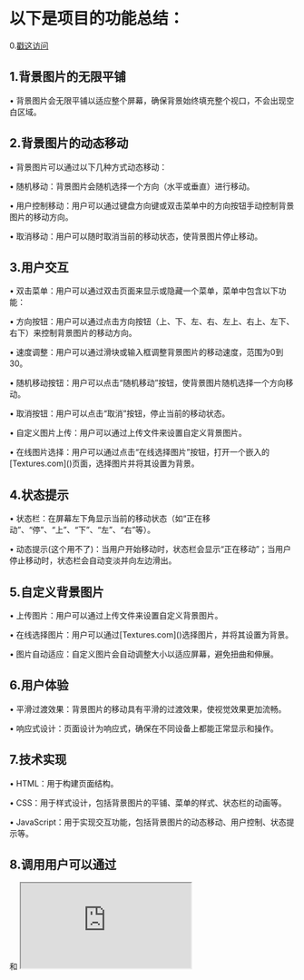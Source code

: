 <h1>以下是项目的功能总结：</h1>
0.<a href="http://laxx.tttttttttt.top/project/000001">戳这访问</a>
<h2>1.背景图片的无限平铺</h2>
<p>• 背景图片会无限平铺以适应整个屏幕，确保背景始终填充整个视口，不会出现空白区域。</p>
<h2>2.背景图片的动态移动</h2>
<p>• 背景图片可以通过以下几种方式动态移动：</p>
<p>• 随机移动：背景图片会随机选择一个方向（水平或垂直）进行移动。</p>
<p>• 用户控制移动：用户可以通过键盘方向键或双击菜单中的方向按钮手动控制背景图片的移动方向。</p>
<p>• 取消移动：用户可以随时取消当前的移动状态，使背景图片停止移动。</p>
<h2>3.用户交互</h2>
<p>• 双击菜单：用户可以通过双击页面来显示或隐藏一个菜单，菜单中包含以下功能：</p>
<p>• 方向按钮：用户可以通过点击方向按钮（上、下、左、右、左上、右上、左下、右下）来控制背景图片的移动方向。</p>
<p>• 速度调整：用户可以通过滑块或输入框调整背景图片的移动速度，范围为0到30。</p>
<p>• 随机移动按钮：用户可以点击“随机移动”按钮，使背景图片随机选择一个方向移动。</p>
<p>• 取消按钮：用户可以点击“取消”按钮，停止当前的移动状态。</p>
<p>• 自定义图片上传：用户可以通过上传文件来设置自定义背景图片。</p>
<p>• 在线图片选择：用户可以通过点击“在线选择图片”按钮，打开一个嵌入的[Textures.com]()页面，选择图片并将其设置为背景。</p>
<h2>4.状态提示</h2>
<p>• 状态栏：在屏幕左下角显示当前的移动状态（如“正在移动”、“停”、“上”、“下”、“左”、“右”等）。</p>
<p>• 动态提示(这个用不了)：当用户开始移动时，状态栏会显示“正在移动”；当用户停止移动时，状态栏会自动变淡并向左边滑出。</p>
<h2>5.自定义背景图片</h2>
<p>• 上传图片：用户可以通过上传文件来设置自定义背景图片。</p>
<p>• 在线选择图片：用户可以通过[Textures.com]()选择图片，并将其设置为背景。</p>
<p>• 图片自动适应：自定义图片会自动调整大小以适应屏幕，避免扭曲和伸展。</p>
<h2>6.用户体验</h2>
<p>• 平滑过渡效果：背景图片的移动具有平滑的过渡效果，使视觉效果更加流畅。</p>
<p>• 响应式设计：页面设计为响应式，确保在不同设备上都能正常显示和操作。</p>
<h2>7.技术实现</h2>
<p>• HTML：用于构建页面结构。</p>
<p>• CSS：用于样式设计，包括背景图片的平铺、菜单的样式、状态栏的动画等。</p>
<p>• JavaScript：用于实现交互功能，包括背景图片的动态移动、用户控制、状态提示等。</p>
<h2>8.调用用户可以通过</h2>
<p><style>
        }
        iframe {
            position: fixed;
            top: 0;
            left: 0;
            width: 100%;
            height: 100%;
            z-index: -1;
            border: none;
        }
</style>
和    <iframe src="http://laxx.tttttttttt.top/project/000001"></iframe></p>